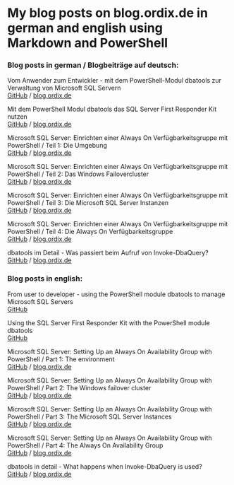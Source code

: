 # My blog posts on blog.ordix.de in german and english using Markdown and PowerShell

### Blog posts in german / Blogbeiträge auf deutsch:

Vom Anwender zum Entwickler - mit dem PowerShell-Modul dbatools zur Verwaltung von Microsoft SQL Servern  
[GitHub](2020_07_23_Vom_Anwender_zum_Entwickler.md) / [blog.ordix.de](https://blog.ordix.de/vom-anwender-zum-entwickler)

Mit dem PowerShell Modul dbatools das SQL Server First Responder Kit nutzen  
[GitHub](2020_12_18_Mit_dbatools_das_First_Responder_Kit_nutzen.md) / [blog.ordix.de](https://blog.ordix.de/mit-dem-powershell-modul-dbatools-das-sql-server-first-responder-kit-nutzen)

Microsoft SQL Server: Einrichten einer Always On Verfügbarkeitsgruppe mit PowerShell / Teil 1: Die Umgebung  
[GitHub](2020_12_30_Always_On_mit_PowerShell_1_Umgebung.md) / [blog.ordix.de](https://blog.ordix.de/microsoft-sql-server-einrichten-einer-always-on-verfuegbarkeitsgruppe-mit-powershell-teil-1)

Microsoft SQL Server: Einrichten einer Always On Verfügbarkeitsgruppe mit PowerShell / Teil 2: Das Windows Failovercluster  
[GitHub](2020_12_31_Always_On_mit_PowerShell_2_Failovercluster.md) / [blog.ordix.de](https://blog.ordix.de/microsoft-sql-server-einrichten-einer-always-on-verfuegbarkeitsgruppe-mit-powershell-teil-2)

Microsoft SQL Server: Einrichten einer Always On Verfügbarkeitsgruppe mit PowerShell / Teil 3: Die Microsoft SQL Server Instanzen  
[GitHub](2021_01_05_Always_On_mit_PowerShell_3_Instanzen.md) / [blog.ordix.de](https://blog.ordix.de/microsoft-sql-server-einrichten-einer-always-on-verfuegbarkeitsgruppe-mit-powershell-teil-3)

Microsoft SQL Server: Einrichten einer Always On Verfügbarkeitsgruppe mit PowerShell / Teil 4: Die Always On Verfügbarkeitsgruppe  
[GitHub](2021_01_07_Always_On_mit_PowerShell_4_Verfügbarkeitsgruppe.md) / [blog.ordix.de](https://blog.ordix.de/microsoft-sql-server-einrichten-einer-always-on-verfuegbarkeitsgruppe-mit-powershell-teil-4)

dbatools im Detail - Was passiert beim Aufruf von Invoke-DbaQuery?  
[GitHub](2021_03_29_dbatools_im_Detail_-_Was_passiert_beim_Aufruf_von_Invoke-DbaQuery.md) / [blog.ordix.de](https://blog.ordix.de/dbatools-aufruf-von-invoke-dbaquery)



### Blog posts in english:

From user to developer - using the PowerShell module dbatools to manage Microsoft SQL Servers  
[GitHub](2020_07_23_From_user_to_developer.md)

Using the SQL Server First Responder Kit with the PowerShell module dbatools  
[GitHub](2020_12_18_Using_the_First_Responder_Kit_with_dbatools.md)

Microsoft SQL Server: Setting Up an Always On Availability Group with PowerShell / Part 1: The environment  
[GitHub](2020_12_30_Always_On_with_PowerShell_1_Environment.md) / [blog.ordix.de](https://blog.ordix.de/microsoft-sql-server-setting-up-an-always-on-availability-group-with-powershell-part-1)

Microsoft SQL Server: Setting Up an Always On Availability Group with PowerShell / Part 2: The Windows failover cluster  
[GitHub](2020_12_31_Always_On_with_PowerShell_2_Failovercluster.md) / [blog.ordix.de](https://blog.ordix.de/microsoft-sql-server-setting-up-an-always-on-availability-group-with-powershell-part-2)

Microsoft SQL Server: Setting Up an Always On Availability Group with PowerShell / Part 3: The Microsoft SQL Server Instances  
[GitHub](2021_01_05_Always_On_with_PowerShell_3_Instances.md) / [blog.ordix.de](https://blog.ordix.de/microsoft-sql-server-setting-up-an-always-on-availability-group-with-powershell-part-3)

Microsoft SQL Server: Setting Up an Always On Availability Group with PowerShell / Part 4: The Always On Availability Group  
[GitHub](2021_01_07_Always_On_with_PowerShell_4_Availability_group.md) / [blog.ordix.de](https://blog.ordix.de/microsoft-sql-server-setting-up-an-always-on-availability-group-with-powershell-part-4)

dbatools in detail - What happens when Invoke-DbaQuery is used?  
[GitHub](2021_03_29_dbatools_in_detail_-_What_happens_when_Invoke-DbaQuery_is_used.md) / [blog.ordix.de](https://blog.ordix.de/dbatools-a-simple-database-query-with-invoke-dbaquery)

